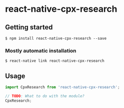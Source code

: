 # react-native-cpx-research

## Getting started

`$ npm install react-native-cpx-research --save`

### Mostly automatic installation

`$ react-native link react-native-cpx-research`

## Usage
```javascript
import CpxResearch from 'react-native-cpx-research';

// TODO: What to do with the module?
CpxResearch;
```

